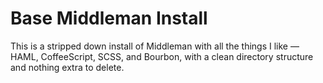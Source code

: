 # Base Middleman Install

This is a stripped down install of Middleman with all the things I like — HAML, CoffeeScript, SCSS, and Bourbon, with a clean directory structure and nothing extra to delete.
